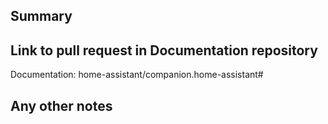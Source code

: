 <!-- Thank you for submitting a Pull Request and helping to improve Home Assistant. Please complete the following sections to help the processing and review of your changes. Please do not delete anything from this template. -->

## Summary
<!-- Provide a brief summary of the changes you have made and most importantly what they aim to achieve -->

## Link to pull request in Documentation repository
<!-- Pull requests that add, change or remove functionality must have a corresponding pull request in the Companion App Documentation repository (https://github.com/home-assistant/companion.home-assistant). Please add the number of this pull request after the "#" -->
Documentation: home-assistant/companion.home-assistant#

## Any other notes
<!-- If there is any other information of note, like if this Pull Request is part of a bigger change, please include it here. -->

